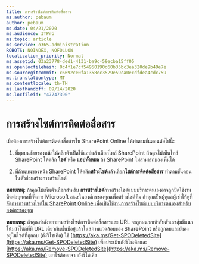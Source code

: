 ```yaml
---
title: การสร้างไซต์การติดต่อสื่อสาร
ms.author: pebaum
author: pebaum
ms.date: 04/21/2020
ms.audience: ITPro
ms.topic: article
ms.service: o365-administration
ROBOTS: NOINDEX, NOFOLLOW
localization_priority: Normal
ms.assetid: 03a23778-ded1-4131-ba9c-59ecba15ff05
ms.openlocfilehash: 0c4f1e7cf54950190d60b35bc3ea320de9b49e7e
ms.sourcegitcommit: c6692ce0fa1358ec3529e59ca0ecdfdea4cdc759
ms.translationtype: MT
ms.contentlocale: th-TH
ms.lasthandoff: 09/14/2020
ms.locfileid: "47747390"
---
```

# <a name="create-a-communication-site"></a>การสร้างไซต์การติดต่อสื่อสาร

เมื่อต้องการสร้างไซต์การติดต่อสื่อสารใน SharePoint Online ให้ทำตามขั้นตอนต่อไปนี้: 
  
1. ที่มุมบนซ้ายของหน้าให้คลิกตัวเปิดใช้แอปแล้วเลือกไทล์ SharePoint ถ้าคุณไม่เห็นไทล์ SharePoint ให้คลิก **ไซต์** หรือ **แอปทั้งหมด** ถ้า SharePoint ไม่สามารถมองเห็นได้ 
    
2. ที่ด้านบนของหน้า SharePoint ให้คลิก**สร้างไซต์**แล้วเลือก**ไซต์การติดต่อสื่อสาร** ทำตามขั้นตอนในตัวช่วยสร้างการสร้างไซต์ 
    
 **หมายเหตุ**: ถ้าคุณไม่เห็นตัวเลือกสำหรับ **การสร้างไซต์**การสร้างไซต์แบบบริการตนเองอาจถูกปิดใช้งาน ติดต่อบุคคลที่จัดการ Microsoft ๓๖๕ในองค์กรของคุณเพื่อสร้างไซต์ทีม ถ้าคุณเป็นผู้ดูแลผู้เช่าให้ดูที่ [จัดการการสร้างไซต์ใน SharePoint Online เพื่อเปิดใช้งานการสร้างไซต์แบบบริการตนเองสำหรับองค์กรของคุณ](https://go.microsoft.com/fwlink/?linkid=2018780)
  
 **หมายเหตุ:** ถ้าคุณกำลังพยายามสร้างไซต์การติดต่อสื่อสารและ URL จะถูกผนวกเข้ากับตัวเลขสุ่มมีแนวโน้มว่าไซต์ที่มี URL เดียวกันนั้นมีอยู่แล้วในสภาพแวดล้อมของ SharePoint หรือถูกลบและยังคงอยู่ในไซต์ที่ถูกลบ (ถังรีไซเคิล) ใช้ [https://aka.ms/Get-SPODeletedSite](https://aka.ms/Get-SPODeletedSite) เพื่อประเมินถังรีไซเคิลและ [https://aka.ms/Remove-SPODeletedSite](https://aka.ms/Remove-SPODeletedSite) เอาไซต์ออกจากถังรีไซเคิล 
  

